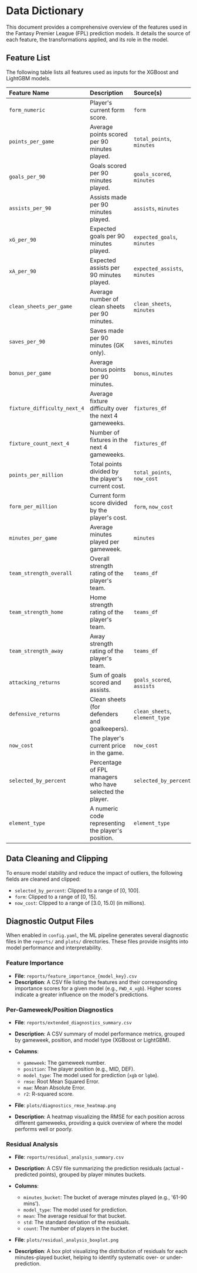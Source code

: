 # Data Dictionary

This document provides a comprehensive overview of the features used in the Fantasy Premier League (FPL) prediction models. It details the source of each feature, the transformations applied, and its role in the model.

## Feature List

The following table lists all features used as inputs for the XGBoost and LightGBM models.

| Feature Name | Description | Source(s) | Transformation |
| :--- | :--- | :--- | :--- |
| `form_numeric` | Player's current form score. | `form` | Numeric conversion of the 'form' string. |
| `points_per_game` | Average points scored per 90 minutes played. | `total_points`, `minutes` | `total_points / (minutes / 90)` |
| `goals_per_90` | Goals scored per 90 minutes played. | `goals_scored`, `minutes` | `goals_scored * 90 / minutes` |
| `assists_per_90` | Assists made per 90 minutes played. | `assists`, `minutes` | `assists * 90 / minutes` |
| `xG_per_90` | Expected goals per 90 minutes played. | `expected_goals`, `minutes` | `expected_goals * 90 / minutes` |
| `xA_per_90` | Expected assists per 90 minutes played. | `expected_assists`, `minutes` | `expected_assists * 90 / minutes` |
| `clean_sheets_per_game` | Average number of clean sheets per 90 minutes. | `clean_sheets`, `minutes` | `clean_sheets / (minutes / 90)` |
| `saves_per_90` | Saves made per 90 minutes (GK only). | `saves`, `minutes` | `saves * 90 / minutes` |
| `bonus_per_game` | Average bonus points per 90 minutes. | `bonus`, `minutes` | `bonus / (minutes / 90)` |
| `fixture_difficulty_next_4` | Average fixture difficulty over the next 4 gameweeks. | `fixtures_df` | Mean difficulty of upcoming fixtures. |
| `fixture_count_next_4` | Number of fixtures in the next 4 gameweeks. | `fixtures_df` | Count of upcoming fixtures. |
| `points_per_million` | Total points divided by the player's current cost. | `total_points`, `now_cost` | `total_points / now_cost` |
| `form_per_million` | Current form score divided by the player's cost. | `form`, `now_cost` | `form / now_cost` |
| `minutes_per_game` | Average minutes played per gameweek. | `minutes` | `minutes / total_gameweeks` |
| `team_strength_overall` | Overall strength rating of the player's team. | `teams_df` | Joined from teams data. |
| `team_strength_home` | Home strength rating of the player's team. | `teams_df` | Joined from teams data. |
| `team_strength_away` | Away strength rating of the player's team. | `teams_df` | Joined from teams data. |
| `attacking_returns` | Sum of goals scored and assists. | `goals_scored`, `assists` | `goals_scored + assists` |
| `defensive_returns` | Clean sheets (for defenders and goalkeepers). | `clean_sheets`, `element_type` | `clean_sheets` if player is GK or DEF. |
| `now_cost` | The player's current price in the game. | `now_cost` | Raw value. |
| `selected_by_percent` | Percentage of FPL managers who have selected the player. | `selected_by_percent` | Raw value. |
| `element_type` | A numeric code representing the player's position. | `element_type` | Raw value (1: GK, 2: DEF, 3: MID, 4: FWD). |

## Data Cleaning and Clipping

To ensure model stability and reduce the impact of outliers, the following fields are cleaned and clipped:

- `selected_by_percent`: Clipped to a range of [0, 100].
- `form`: Clipped to a range of [0, 15].
- `now_cost`: Clipped to a range of [3.0, 15.0] (in millions).

## Diagnostic Output Files

When enabled in `config.yaml`, the ML pipeline generates several diagnostic files in the `reports/` and `plots/` directories. These files provide insights into model performance and interpretability.

### Feature Importance

- **File**: `reports/feature_importance_{model_key}.csv`
- **Description**: A CSV file listing the features and their corresponding importance scores for a given model (e.g., `FWD_4_xgb`). Higher scores indicate a greater influence on the model's predictions.

### Per-Gameweek/Position Diagnostics

- **File**: `reports/extended_diagnostics_summary.csv`
- **Description**: A CSV summary of model performance metrics, grouped by gameweek, position, and model type (XGBoost or LightGBM).
- **Columns**:
  - `gameweek`: The gameweek number.
  - `position`: The player position (e.g., MID, DEF).
  - `model_type`: The model used for prediction (`xgb` or `lgbm`).
  - `rmse`: Root Mean Squared Error.
  - `mae`: Mean Absolute Error.
  - `r2`: R-squared score.

- **File**: `plots/diagnostics_rmse_heatmap.png`
- **Description**: A heatmap visualizing the RMSE for each position across different gameweeks, providing a quick overview of where the model performs well or poorly.

### Residual Analysis

- **File**: `reports/residual_analysis_summary.csv`
- **Description**: A CSV file summarizing the prediction residuals (actual - predicted points), grouped by player minutes buckets.
- **Columns**:
  - `minutes_bucket`: The bucket of average minutes played (e.g., '61-90 mins').
  - `model_type`: The model used for prediction.
  - `mean`: The average residual for that bucket.
  - `std`: The standard deviation of the residuals.
  - `count`: The number of players in the bucket.

- **File**: `plots/residual_analysis_boxplot.png`
- **Description**: A box plot visualizing the distribution of residuals for each minutes-played bucket, helping to identify systematic over- or under-prediction.
